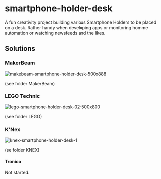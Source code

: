# smartphone-holder-desk
A fun creativity project building various Smartphone Holders to be placed on a desk.
Rather handy when developing apps or monitoring homme automation or watching newsfeeds and the likes.

## Solutions

### MakerBeam
![makebeam-smartphone-holder-desk-500x888](https://user-images.githubusercontent.com/47274144/61792335-ce00ff80-ae1c-11e9-9a0f-62d1148669f3.png)

(see folder MakerBeam)

### LEGO Technic
![lego-smartphone-holder-desk-02-500x800](https://user-images.githubusercontent.com/47274144/61792315-c5102e00-ae1c-11e9-9ef0-9bc1032f7723.png)

(see folder LEGO)

### K'Nex
![knex-smartphone-holder-desk-1](https://user-images.githubusercontent.com/47274144/61871932-5eedde80-aee2-11e9-8193-1ebf88962f26.png)

(se folder KNEX)

#### Tronico
Not started.
